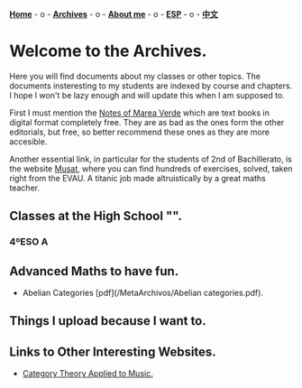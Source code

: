 [**Home**](ENGindex.html) - o -    [**Archives**](ENGArchivos.html)  - o -   [**About me**](ENGSobremi.html)  - o -   [**ESP**](/Archivos.html) - o -    [**中文**](/CH/CHArchivos.html) 


# Welcome to the Archives.

Here  you will find documents about my classes or other topics. The documents insteresting to my students are indexed by course and chapters. I hope I won't be lazy enough and will update this when I am supposed to.

First I must mention the [Notes of Marea Verde](http://www.apuntesmareaverde.org.es) which are text books in digital format completely free. They are as bad as the ones form the other editorials, but free, so better recommend these ones as they are more accesible.

Another essential link, in particular for the students of 2nd of Bachillerato, is the website [Musat](http://musat.net), where you can find hundreds of exercises, solved, taken right from the EVAU. A titanic job made altruistically by a great maths teacher.

## Classes at the High School "".
### 4ºESO A

## Advanced Maths to have fun.
- Abelian Categories [pdf](/MetaArchivos/Abelian categories.pdf).

## Things I upload because I want to.

## Links to Other Interesting Websites.
- [Category Theory Applied to Music.](https://alpof.wordpress.com) 
